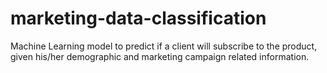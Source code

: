 # marketing-data-classification
Machine Learning model to predict if a client will subscribe to the product, given his/her demographic and marketing campaign related information.

